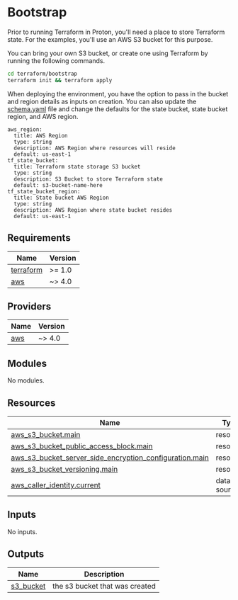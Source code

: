 # Bootstrap

Prior to running Terraform in Proton, you'll need a place to store Terraform state. For the examples, you'll use an AWS S3 bucket for this purpose.

You can bring your own S3 bucket, or create one using Terraform by running the following commands.

```sh
cd terraform/bootstrap
terraform init && terraform apply
```

When deploying the environment, you have the option to pass in the bucket and region details as inputs on creation. You can also update the [schema.yaml](../environment-templates/tf-vpc-ecs-cluster/infrastructure/schema.yaml) file and change the defaults for the state bucket, state bucket region, and AWS region.

```
aws_region:
  title: AWS Region
  type: string
  description: AWS Region where resources will reside
  default: us-east-1
tf_state_bucket:
  title: Terraform state storage S3 bucket
  type: string
  description: S3 Bucket to store Terraform state
  default: s3-bucket-name-here
tf_state_bucket_region:
  title: State bucket AWS Region
  type: string
  description: AWS Region where state bucket resides
  default: us-east-1
```

<!-- BEGINNING OF PRE-COMMIT-TERRAFORM DOCS HOOK -->

## Requirements

| Name                                                                     | Version |
| ------------------------------------------------------------------------ | ------- |
| <a name="requirement_terraform"></a> [terraform](#requirement_terraform) | >= 1.0  |
| <a name="requirement_aws"></a> [aws](#requirement_aws)                   | ~> 4.0  |

## Providers

| Name                                             | Version |
| ------------------------------------------------ | ------- |
| <a name="provider_aws"></a> [aws](#provider_aws) | ~> 4.0  |

## Modules

No modules.

## Resources

| Name                                                                                                                                                                                  | Type        |
| ------------------------------------------------------------------------------------------------------------------------------------------------------------------------------------- | ----------- |
| [aws_s3_bucket.main](https://registry.terraform.io/providers/hashicorp/aws/latest/docs/resources/s3_bucket)                                                                           | resource    |
| [aws_s3_bucket_public_access_block.main](https://registry.terraform.io/providers/hashicorp/aws/latest/docs/resources/s3_bucket_public_access_block)                                   | resource    |
| [aws_s3_bucket_server_side_encryption_configuration.main](https://registry.terraform.io/providers/hashicorp/aws/latest/docs/resources/s3_bucket_server_side_encryption_configuration) | resource    |
| [aws_s3_bucket_versioning.main](https://registry.terraform.io/providers/hashicorp/aws/latest/docs/resources/s3_bucket_versioning)                                                     | resource    |
| [aws_caller_identity.current](https://registry.terraform.io/providers/hashicorp/aws/latest/docs/data-sources/caller_identity)                                                         | data source |

## Inputs

No inputs.

## Outputs

| Name                                                           | Description                    |
| -------------------------------------------------------------- | ------------------------------ |
| <a name="output_s3_bucket"></a> [s3_bucket](#output_s3_bucket) | the s3 bucket that was created |

<!-- END OF PRE-COMMIT-TERRAFORM DOCS HOOK -->
